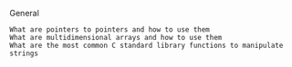 General

    What are pointers to pointers and how to use them
    What are multidimensional arrays and how to use them
    What are the most common C standard library functions to manipulate strings

